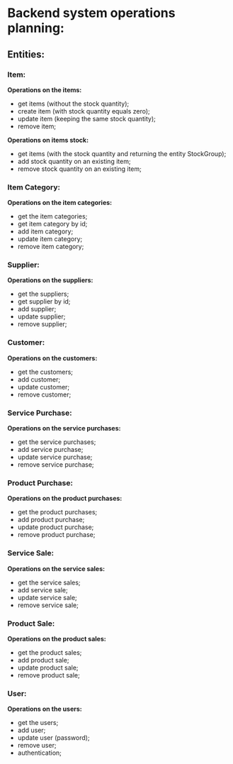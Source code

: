 # Backend system operations planning:

## Entities:

### Item:

**Operations on the items:**

- get items (without the stock quantity);
- create item (with stock quantity equals zero);
- update item (keeping the same stock quantity);
- remove item;

**Operations on items stock:**

- get items (with the stock quantity and returning the entity StockGroup);
- add stock quantity on an existing item;
- remove stock quantity on an existing item;

### Item Category:

**Operations on the item categories:**

- get the item categories;
- get item category by id;
- add item category;
- update item category;
- remove item category;

### Supplier:

**Operations on the suppliers:**

- get the suppliers;
- get supplier by id;
- add supplier;
- update supplier;
- remove supplier;

### Customer:

**Operations on the customers:**

- get the customers;
- add customer;
- update customer;
- remove customer;

### Service Purchase:

**Operations on the service purchases:**

- get the service purchases;
- add service purchase;
- update service purchase;
- remove service purchase;

### Product Purchase:

**Operations on the product purchases:**

- get the product purchases;
- add product purchase;
- update product purchase;
- remove product purchase;

### Service Sale:

**Operations on the service sales:**

- get the service sales;
- add service sale;
- update service sale;
- remove service sale;

### Product Sale:

**Operations on the product sales:**

- get the product sales;
- add product sale;
- update product sale;
- remove product sale;

### User:

**Operations on the users:**

- get the users;
- add user;
- update user (password);
- remove user;
- authentication;
